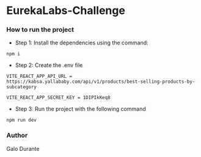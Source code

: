 # EurekaLabs-Challenge

### How to run the project

- Step 1:
  Install the dependencies using the command:

```
npm i
```

- Step 2:
  Create the .env file

```
VITE_REACT_APP_API_URL = https://kabsa.yallababy.com/api/v1/products/best-selling-products-by-subcategory

VITE_REACT_APP_SECRET_KEY = 1DIPIkKeq8
```

- Step 3:
  Run the project with the following command

```
npm run dev
```

### Author

Galo Durante
